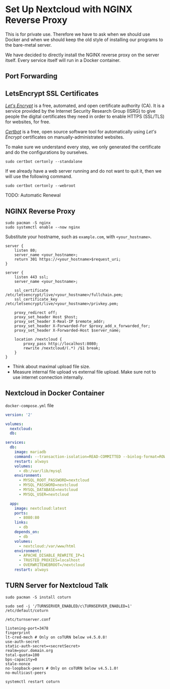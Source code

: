 # Set Up Nextcloud with NGINX Reverse Proxy

This is for private use.
Therefore we have to ask when we should use Docker and when we should keep the old style of installing our programs to the bare-metal server.

We have decided to directly install the NGINX reverse proxy on the server itself.
Every service itself will run in a Docker container.

## Port Forwarding

## LetsEncrypt SSL Certificates

[*Let's Encrypt*](https://letsencrypt.org/) is a free, automated, and open certificate authority (CA).
It is a service provided by the Internet Security Research Group (ISRG) to give people the digital certificates they need in order to enable HTTPS (SSL/TLS) for websites, for free.

[*Certbot*](https://certbot.eff.org/) is a free, open source software tool for automatically using *Let's Encrypt* certificates on manually-administrated websites.

To make sure we understand every step, we only generated the certificate and do the configurations by ourselves.

    sudo certbot certonly --standalone

If we already have a web server running and do not want to quit it, then we will use the following command.

    sudo certbot certonly --webroot

TODO: Automatic Renewal

## NGINX Reverse Proxy

    sudo pacman -S nginx
    sudo systemctl enable --now nginx

Substitute your hostname, such as `example.com`, with `<your_hostname>`.

```
server {
    listen 80;
    server_name <your_hostname>;
    return 301 https://<your_hostname>$request_uri;
}

server {
    listen 443 ssl;
    server_name <your_hostname>;

    ssl_certificate /etc/letsencrypt/live/<your_hostname>/fullchain.pem;
    ssl_certificate_key /etc/letsencrypt/live/<your_hostname>/privkey.pem;

    proxy_redirect off;
    proxy_set_header Host $host;
    proxy_set_header X-Real-IP $remote_addr;
    proxy_set_header X-Forwarded-For $proxy_add_x_forwarded_for;
    proxy_set_header X-Forwarded-Host $server_name;

    location /nextcloud {
        proxy_pass http://localhost:8080;
        rewrite /nextcloud/(.*) /$1 break;
    }
}
```


- Think about maximal upload file size.
- Measure internal file upload vs external file upload. Make sure not to use internet connection internally.

## Nextcloud in Docker Container

`docker-compose.yml` file

```yaml
version: '2'

volumes:
  nextcloud:
  db:

services:
  db:
    image: mariadb
    command: --transaction-isolation=READ-COMMITTED --binlog-format=ROW
    restart: always
    volumes:
      - db:/var/lib/mysql
    environment:
      - MYSQL_ROOT_PASSWORD=nextcloud
      - MYSQL_PASSWORD=nextcloud
      - MYSQL_DATABASE=nextcloud
      - MYSQL_USER=nextcloud

  app:
    image: nextcloud:latest
    ports:
      - 8080:80
    links:
      - db
    depends_on:
      - db
    volumes:
      - nextcloud:/var/www/html
    environment:
      - APACHE_DISABLE_REWRITE_IP=1
      - TRUSTED_PROXIES=localhost
      - OVERWRITEWEBROOT=/nextcloud
    restart: always
```

## TURN Server for Nextcloud Talk

    sudo pacman -S install coturn
 
    sudo sed -i '/TURNSERVER_ENABLED/c\TURNSERVER_ENABLED=1' /etc/default/coturn
 
`/etc/turnserver.conf`
 
```
listening-port=3478
fingerprint
lt-cred-mech # Only on coTURN below v4.5.0.8!
use-auth-secret
static-auth-secret=<secretSecret>
realm=your.domain.org
total-quota=100
bps-capacity=0
stale-nonce
no-loopback-peers # Only on coTURN below v4.5.1.0!
no-multicast-peers
```

    systemctl restart coturn
 
